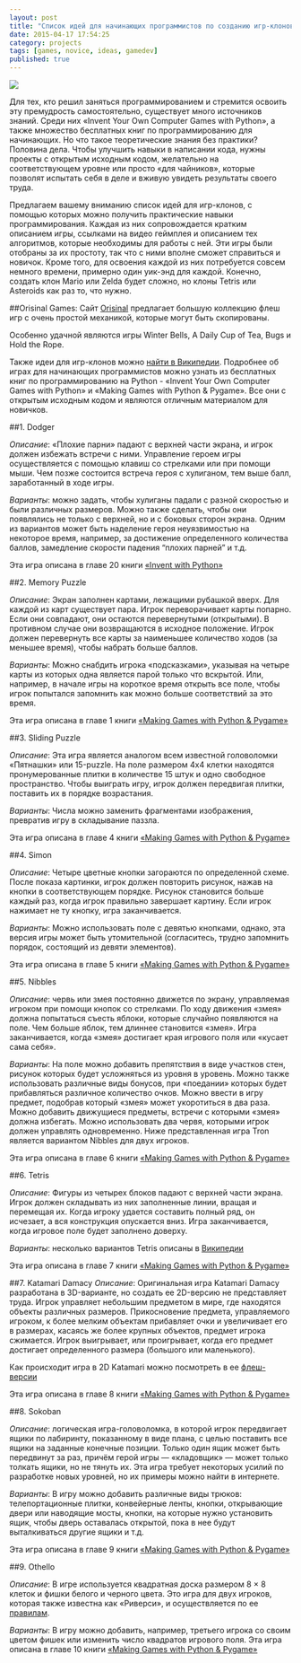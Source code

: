 ```yaml
---
layout: post
title: "Список идей для начинающих программистов по созданию игр-клонов. Часть 1."
date: 2015-04-17 17:54:25
category: projects
tags: [games, novice, ideas, gamedev]
published: true
---
```

<img src="https://theasder.github.io/img/pacman.png" class="img-responsive" /><br />

Для тех, кто решил заняться программированием и стремится освоить эту премудрость самостоятельно, существует много источников знаний. Среди них «Invent Your Own Computer Games with Python», а также множество бесплатных книг по программированию для начинающих. Но что такое теоретические знания без практики? Половина дела. Чтобы улучшить навыки в написании кода, нужны проекты с открытым исходным кодом, желательно на соответствующем уровне или просто «для чайников», которые позволят испытать себя в деле и вживую увидеть результаты своего труда.

Предлагаем вашему вниманию список идей для игр-клонов, с помощью которых можно получить практические навыки программирования. Каждая из них сопровождается кратким описанием игры, ссылками на видео геймплея и описанием тех алгоритмов, которые необходимы для работы с ней. Эти игры были отобраны за их простоту, так что с ними вполне сможет справиться и новичок. Кроме того, для освоения каждой из них потребуется совсем немного времени, примерно один уик-энд для каждой. Конечно, создать клон Mario или Zelda будет сложно, но клоны Tetris или Asteroids как раз то, что нужно.

##Orisinal Games:
Сайт [Orisinal](http://www.ferryhalim.com/orisinal/) предлагает большую коллекцию флеш игр с очень простой механикой, которые могут быть скопированы. 

Особенно удачной являются игры Winter Bells, A Daily Cup of Tea, Bugs и Hold the Rope.

Также идеи для игр-клонов можно [найти в Википедии](http://en.wikipedia.org/wiki/Video_game_clone#Notable_cloned_games).
Подробнее об играх для начинающих программистов можно узнать из бесплатных книг по программированию на Python - «Invent Your Own Computer Games with Python» и «Making Games with Python & Pygame». Все они с открытым исходным кодом и являются отличным материалом для новичков.


##1. Dodger

*Описание*: «Плохие парни» падают с верхней части экрана, и игрок должен избежать встречи с ними. Управление героем игры осуществляется с помощью клавиш со стрелками или при помощи мыши. Чем позже состоится встреча героя с хулиганом, тем выше балл, заработанный в ходе игры.

*Варианты*: можно задать, чтобы хулиганы падали с разной скоростью и были различных размеров. Можно также сделать, чтобы они появлялись не только с верхней, но и с боковых сторон экрана. Одним из вариантов может быть наделение героя неуязвимостью на некоторое время, например, за достижение определенного количества баллов, замедление скорости падения “плохих парней” и т.д.

Эта игра описана в главе 20 книги [«Invent with Python»](http://inventwithpython.com/chapter20.html)

##2. Memory Puzzle

*Описание*: Экран заполнен картами, лежащими рубашкой вверх. Для каждой из карт существует пара. Игрок переворачивает карты попарно. Если они совпадают, они остаются перевернутыми (открытыми). В противном случае они возвращаются в исходное положение. Игрок должен перевернуть все карты за наименьшее количество ходов (за меньшее время), чтобы набрать больше баллов.

*Варианты*: Можно снабдить игрока «подсказками», указывая на четыре карты из которых одна является парой только что вскрытой. Или, например, в начале игры на короткое время открыть все поле, чтобы игрок попытался запомнить как можно больше соответствий за это время.

Эта игра описана в главе 1 книги [«Making Games with Python & Pygame»](http://inventwithpython.com/pygame/chapter1.html)

##3. Sliding Puzzle

*Описание*: Эта игра является аналогом всем известной головоломки «Пятнашки» или 15-puzzle. На поле размером 4x4 клетки находятся пронумерованные плитки в количестве 15 штук и одно свободное пространство. Чтобы выиграть игру, игрок должен передвигая плитки, поставить их в порядке возрастания.

*Варианты*: Числа можно заменить фрагментами изображения, превратив игру в складывание паззла.

Эта игра описана в главе 4 книги [«Making Games with Python & Pygame»](http://inventwithpython.com/pygame/chapter4.html)

##4. Simon

*Описание*: Четыре цветные кнопки загораются по определенной схеме. После показа картинки, игрок должен повторить рисунок, нажав на кнопки в соответствующем порядке. Рисунок становится больше каждый раз, когда игрок правильно завершает картину. Если игрок нажимает не ту кнопку, игра заканчивается.

*Варианты*: Можно использовать поле с девятью кнопками, однако, эта версия игры может быть утомительной (согласитесь, трудно запомнить порядок, состоящий из девяти элементов).

Эта игра описана в главе 5 книги [«Making Games with Python & Pygame»](http://inventwithpython.com/pygame/chapter5.html)

##5. Nibbles

*Описание*: червь или змея постоянно движется по экрану, управляемая игроком при помощи кнопок со стрелками. По ходу движения «змея» должна попытаться съесть яблоки, которые случайно появляются на поле. Чем больше яблок, тем длиннее становится «змея». Игра заканчивается, когда «змея» достигает края игрового поля или «кусает сама себя».

*Варианты*: На поле можно добавить препятствия в виде участков стен, рисунок которых будет усложняться из уровня в уровень. Можно также использовать различные виды бонусов, при «поедании» которых будет прибавляться различное количество очков. Можно ввести в игру предмет, подобрав который «змея» может укоротиться в два раза. Можно добавить движущиеся предметы, встречи с которыми «змея» должна избегать. Можно использовать два червя, которыми игрок должен управлять одновременно. Ниже представленная игра Tron является вариантом Nibbles для двух игроков.

Эта игра описана в главе 6 книги [«Making Games with Python & Pygame»](http://inventwithpython.com/pygame/chapter6.html)

##6. Tetris

*Описание*: Фигуры из четырех блоков падают с верхней части экрана. Игрок должен складывать из них заполненные линии, вращая и перемещая их. Когда игроку удается составить полный ряд, он исчезает, а вся конструкция опускается вниз. Игра заканчивается, когда игровое поле будет заполнено доверху.

*Варианты*: несколько вариантов Tetris описаны в [Википедии](http://en.wikipedia.org/wiki/List_of_Tetris_variants)

Эта игра описана в главе 7 книги [«Making Games with Python & Pygame»](http://inventwithpython.com/pygame/chapter7.html)

##7. Katamari Damacy
*Описание*: Оригинальная игра Katamari Damacy разработана в 3D-варианте, но создать ее 2D-версию не представляет труда. Игрок управляет небольшим предметом в мире, где находятся объекты различных размеров. Прикосновение предмета, управляемого игроком, к более мелким объектам прибавляет очки и увеличивает его в размерах, касаясь же более крупных объектов, предмет игрока сжимается. Игрок выигрывает, или проигрывает, когда его предмет достигает определенного размера (большого или маленького).

Как происходит игра в 2D Katamari можно посмотреть в ее [флеш-версии](http://dagobah.net/flash/katamari.swf)

Эта игра описана в главе 8 книги [«Making Games with Python & Pygame»](http://inventwithpython.com/pygame/chapter8.html)

##8. Sokoban

*Описание*: логическая игра-головоломка, в которой игрок передвигает ящики по лабиринту, показанному в виде плана, с целью поставить все ящики на заданные конечные позиции. Только один ящик может быть передвинут за раз, причём герой игры — «кладовщик» — может только толкать ящики, но не тянуть их. Эта игра требует некоторых усилий по разработке новых уровней, но  их примеры можно найти в интернете.

*Варианты*: В игру можно добавить различные виды трюков: телепортационные плитки, конвейерные ленты, кнопки, открывающие двери или наводящие мосты, кнопки, на которые нужно установить ящик, чтобы дверь оставалась открытой, пока в нее будут выталкиваться другие ящики и т.д.

Эта игра описана в главе 9 книги [«Making Games with Python & Pygame»](http://inventwithpython.com/pygame/chapter9.html)


##9. Othello

*Описание*: В игре используется квадратная доска размером 8 × 8 клеток и фишки белого и черного цвета. Это игра для двух игроков, которая также известна как «Риверси», и осуществляется по ее [правилам](https://ru.wikipedia.org/wiki/%D0%A0%D0%B5%D0%B2%D0%B5%D1%80%D1%81%D0%B8).

*Варианты*: В игру можно добавить, например, третьего игрока со своим цветом фишек или изменить число квадратов игрового поля.
Эта игра описана в главе 10 книги [«Making Games with Python & Pygame»](http://inventwithpython.com/pygame/chapter10.html) 

